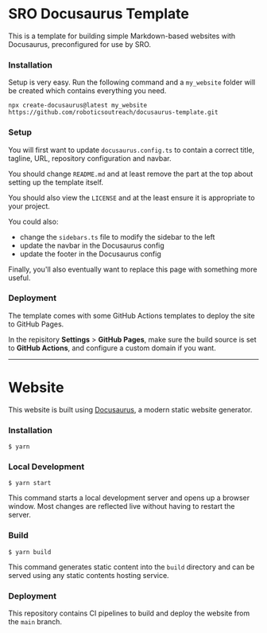 # SRO Docusaurus Template

This is a template for building simple Markdown-based websites with Docusaurus, preconfigured for use by SRO.

### Installation

Setup is very easy. Run the following command and a `my_website` folder will be created which contains everything you need.

```
npx create-docusaurus@latest my_website https://github.com/roboticsoutreach/docusaurus-template.git
```

### Setup

You will first want to update `docusaurus.config.ts` to contain a correct title, tagline, URL, repository configuration and navbar.

You should change `README.md` and at least remove the part at the top about setting up the template itself.

You should also view the `LICENSE` and at the least ensure it is appropriate to your project.

You could also:

- change the `sidebars.ts` file to modify the sidebar to the left
- update the navbar in the Docusaurus config
- update the footer in the Docusaurus config

Finally, you'll also eventually want to replace this page with something more useful.

### Deployment

The template comes with some GitHub Actions templates to deploy the site to GitHub Pages.

In the repisitory **Settings** > **GitHub Pages**, make sure the build source is set to **GitHub Actions**, and configure a custom domain if you want.

---

# Website

This website is built using [Docusaurus](https://docusaurus.io/), a modern static website generator.

### Installation

```
$ yarn
```

### Local Development

```
$ yarn start
```

This command starts a local development server and opens up a browser window. Most changes are reflected live without having to restart the server.

### Build

```
$ yarn build
```

This command generates static content into the `build` directory and can be served using any static contents hosting service.

### Deployment

This repository contains CI pipelines to build and deploy the website from the `main` branch.
